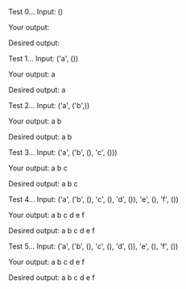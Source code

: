 Test 0...
Input:
()

Your output:


Desired output:




Test 1...
Input:
('a', ())

Your output:
a


Desired output:
a



Test 2...
Input:
('a', ('b',))

Your output:
a
 b


Desired output:
a
 b



Test 3...
Input:
('a', ('b', (), 'c', ()))

Your output:
a
 b
 c


Desired output:
a
 b
 c



Test 4...
Input:
('a', ('b', (), 'c', (), 'd', ()), 'e', (), 'f', ())

Your output:
a
 b
 c
 d
e
f


Desired output:
a
 b
 c
 d
e
f




Test 5...
Input:
('a', ('b', (), 'c', (), 'd', ()), 'e', (), 'f', ())

Your output:
a
 b
 c
 d
e
f


Desired output:
a
 b
 c
 d
e
f

